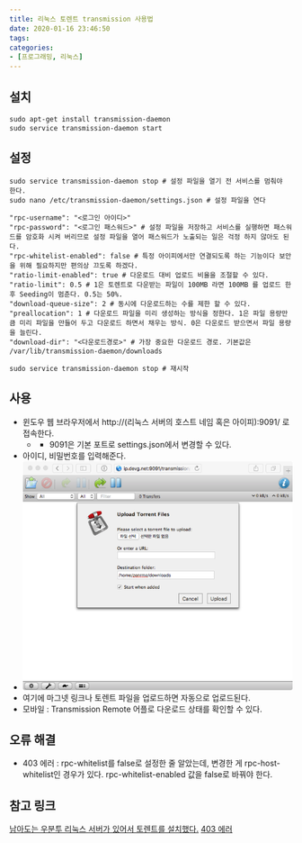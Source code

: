 ```yaml
---
title: 리눅스 토렌트 transmission 사용법
date: 2020-01-16 23:46:50
tags:
categories:
- [프로그래밍, 리눅스]
---
```

## 설치
```
sudo apt-get install transmission-daemon
sudo service transmission-daemon start
```

## 설정
```
sudo service transmission-daemon stop # 설정 파일을 열기 전 서비스를 멈춰야 한다.
sudo nano /etc/transmission-daemon/settings.json # 설정 파일을 연다
```

```
"rpc-username": "<로그인 아이디>"
"rpc-password": "<로그인 패스워드>" # 설정 파일을 저장하고 서비스를 실행하면 패스워드를 암호화 시켜 버리므로 설정 파일을 열어 패스워드가 노출되는 일은 걱정 하지 않아도 된다.
"rpc-whitelist-enabled": false # 특정 아이피에서만 연결되도록 하는 기능이다 보안을 위해 필요하지만 편의상 끄도록 하겠다.
"ratio-limit-enabled": true # 다운로드 대비 업로드 비율을 조절할 수 있다.
"ratio-limit": 0.5 # 1은 토렌트로 다운받는 파일이 100MB 라면 100MB 를 업로드 한 후 Seeding이 멈춘다. 0.5는 50%.
"download-queue-size": 2 # 동시에 다운로드하는 수를 제한 할 수 있다.
"preallocation": 1 # 다운로드 파일을 미리 생성하는 방식을 정한다. 1은 파일 용량만큼 미리 파일을 만들어 두고 다운로드 하면서 채우는 방식. 0은 다운로드 받으면서 파일 용량을 늘린다.
"download-dir": "<다운로드경로>" # 가장 중요한 다운로드 경로. 기본값은 /var/lib/transmission-daemon/downloads
```

```
sudo service transmission-daemon stop # 재시작
```

## 사용
* 윈도우 웹 브라우저에서 http://(리눅스 서버의 호스트 네임 혹은 아이피):9091/ 로 접속한다.
  - * 9091은 기본 포트로 settings.json에서 변경할 수 있다.
* 아이디, 비밀번호를 입력해준다.
* ![트랜스미션 서비스](/images/2020/01/transmission.png)
* 여기에 마그넷 링크나 토렌트 파일을 업로드하면 자동으로 업로드된다.
* 모바일 : Transmission Remote 어플로 다운로드 상태를 확인할 수 있다.

## 오류 해결
* 403 에러 : rpc-whitelist를 false로 설정한 줄 알았는데, 변경한 게 rpc-host-whitelist인 경우가 있다. rpc-whitelist-enabled 값을 false로 바꿔야 한다.

## 참고 링크
[남아도는 우분투 리눅스 서버가 있어서 토렌트를 설치했다.](https://zenr.me/2124)
[403 에러](https://raspberrypi.stackexchange.com/questions/40448/transmission-web-interface-not-allowed)
